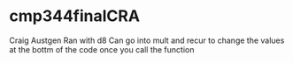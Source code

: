 # cmp344finalCRA
Craig Austgen
Ran with d8
Can go into mult and recur to change the values at the bottm of the code once you call the function
